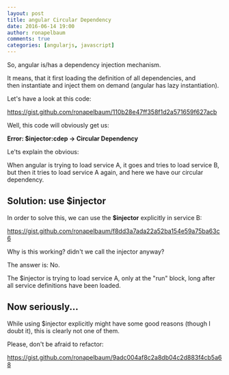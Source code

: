 ```yaml
---
layout: post
title: angular Circular Dependency
date: 2016-06-14 19:00
author: ronapelbaum
comments: true
categories: [angularjs, javascript]
---
```

So, angular is/has a dependency injection mechanism.

It means, that it first loading the definition of all dependencies, and then instantiate and inject them on demand (angular has lazy instantiation).

<!--more-->

Let's have a look at this code:

https://gist.github.com/ronapelbaum/110b28e47ff358f1d2a571659f627acb
<div></div>
Well, this code will obviously get us:

<strong>Error: $injector:cdep -&gt; Circular Dependency</strong>

Le'ts explain the obvious:

When angular is trying to load service A, it goes and tries to load service B, but then it tries to load service A again, and here we have our circular dependency.
<h2>Solution: use $injector</h2>
In order to solve this, we can use the <strong>$injector</strong> explicitly in service B:

https://gist.github.com/ronapelbaum/f8dd3a7ada22a52ba154e59a75ba63c6
<div></div>
Why is this working? didn't we call the injector anyway?

The answer is: No.

The $injector is trying to load service A, only at the "run" block, long after all service definitions have been loaded.
<h2>Now seriously...</h2>
While using $injector explicitly might have some good reasons (though I doubt it), this is clearly not one of them.

Please, don't be afraid to refactor:

https://gist.github.com/ronapelbaum/9adc004af8c2a8db04c2d883f4cb5a68
<div></div>
